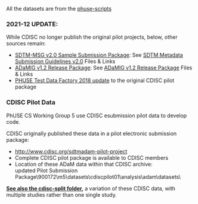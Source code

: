 All the datasets are from the [phuse-scripts](https://github.com/phuse-org/phuse-scripts)
### 2021-12 UPDATE:
While CDISC no longer publish the original pilot projects, below, other sources remain:
  * [SDTM-MSG v2.0 Sample Submission Package](https://www.cdisc.org/system/files/members/standard/foundational/SDTM-MSG_v2.0_Sample_Submission_Package.zip): See [SDTM Metadata Submission Guidelines v2.0](https://www.cdisc.org/standards/foundational/sdtm/sdtm-metadata-submission-guidelines-v2-0) Files & Links
  * [ADaMIG v1.2 Release Package](https://www.cdisc.org/system/files/members/standard/foundational/ADaMIG_v1.2_Release_Package.zip): See [ADaMIG v1.2 Release Package](https://www.cdisc.org/standards/foundational/adam/adamig-v1-2-release-package) Files & Links
  * [PHUSE Test Data Factory 2018 update](https://github.com/phuse-org/TestDataFactory) to the original CDISC pilot package


### CDISC Pilot Data

PhUSE CS Working Group 5 use CDISC esubmission pilot data to develop code.

CDISC originally published these data in a pilot electronic submission package:
  * http://www.cdisc.org/sdtmadam-pilot-project
  * Complete CDISC pilot package is available to CDISC members
  * Location of these ADaM data within that CDISC archive:<br/>updated Pilot Submission Package\900172\m5\datasets\cdiscpilot01\analysis\adam\datasets\

**[See also the cdisc-split folder](https://github.com/phuse-org/phuse-scripts/tree/master/data/adam/cdisc-split),** a variation of these CDISC data, with multiple studies rather than one single study.
